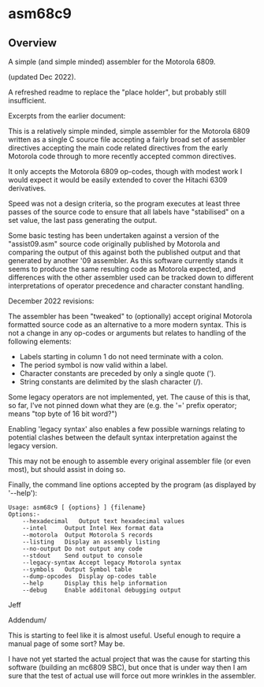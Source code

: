 # asm68c9
## Overview
A simple (and simple minded) assembler for the Motorola 6809.


(updated Dec 2022).

A refreshed readme to replace the "place holder", but probably still insufficient.

Excerpts from the earlier document:

This is a relatively simple minded, simple assembler for the Motorola 6809 written as a single C source file accepting a fairly broad set of assembler directives accepting the main code related directives from the early Motorola code through to more recently accepted common directives.

It only accepts the Motorola 6809 op-codes, though with modest work I would expect it would be easily extended to cover the Hitachi 6309 derivatives.

Speed was not a design criteria, so the program executes at least three passes of the source code to ensure that all labels have "stabilised" on a set value, the last pass generating the output.

Some basic testing has been undertaken against a version of the "assist09.asm" source code originally published by Motorola and comparing the output of this against both the published output and that generated by another '09 assembler.  As this software currently stands it seems to produce the same resulting code as Motorola expected, and differences with the other assembler used can be tracked down to different interpretations of operator precedence and character constant handling.

December 2022 revisions:

The assembler has been "tweaked" to (optionally) accept original Motorola formatted source code as an alternative to a more modern syntax.  This is not a change in any op-codes or arguments but relates to handling of the following elements:

*	Labels starting in column 1 do not need terminate with a colon.
*	The period symbol is now valid within a label.
*	Character constants are preceded by only a single quote (').
*	String constants are delimited by the slash character (/).

Some legacy operators are not implemented, yet.  The cause of this is that, so far, I've not pinned down what they are (e.g. the '=' prefix operator; means "top byte of 16 bit word?")

Enabling 'legacy syntax' also enables a few possible warnings relating to potential clashes between the default syntax interpretation against the legacy version.

This may not be enough to assemble every original assembler file (or even most), but should assist in doing so.

Finally, the command line options accepted by the program (as displayed by '--help'):

```
Usage: asm68c9 [ {options} ] {filename}
Options:-
	--hexadecimal	Output text hexadecimal values
	--intel		Output Intel Hex format data
	--motorola	Output Motorola S records
	--listing	Display an assembly listing
	--no-output	Do not output any code
	--stdout	Send output to console
	--legacy-syntax	Accept legacy Motorola syntax
	--symbols	Output Symbol table
	--dump-opcodes	Display op-codes table
	--help		Display this help information
	--debug		Enable additonal debugging output
```

Jeff

Addendum/

This is starting to feel like it is almost useful.  Useful enough to require a manual page of some sort?  May be.

I have not yet started the actual project that was the cause for starting this software (building an mc6809 SBC), but once that is under way then I am sure that the test of actual use will force out more wrinkles in the assembler.
